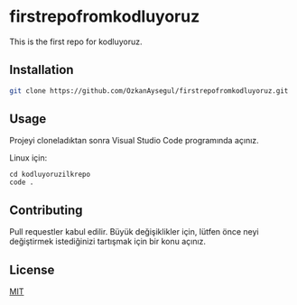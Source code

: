 # firstrepofromkodluyoruz

This is the first repo for kodluyoruz. 


## Installation

```bash
git clone https://github.com/OzkanAysegul/firstrepofromkodluyoruz.git
```

## Usage

Projeyi cloneladıktan sonra Visual Studio Code programında açınız.

Linux için:
```linux
cd kodluyoruzilkrepo
code .
```

## Contributing
Pull requestler kabul edilir. Büyük değişiklikler için, lütfen önce neyi değiştirmek istediğinizi tartışmak için bir konu açınız.


## License
[MIT](https://choosealicense.com/licenses/mit/)